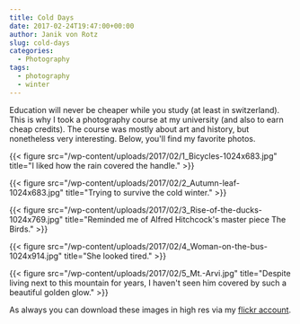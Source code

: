 ```yaml
---
title: Cold Days
date: 2017-02-24T19:47:00+00:00
author: Janik von Rotz
slug: cold-days
categories:
  - Photography
tags:
  - photography
  - winter
---
```

Education will never be cheaper while you study (at least in switzerland). This is why I took a photography course at my university (and also to earn cheap credits). The course was mostly about art and history, but nonetheless very interesting. Below, you'll find my favorite photos.

{{< figure src="/wp-content/uploads/2017/02/1_Bicycles-1024x683.jpg" title="I liked how the rain covered the handle." >}}
<!--more-->
{{< figure src="/wp-content/uploads/2017/02/2_Autumn-leaf-1024x683.jpg" title="Trying to survive the cold winter." >}}

{{< figure src="/wp-content/uploads/2017/02/3_Rise-of-the-ducks-1024x769.jpg" title="Reminded me of Alfred Hitchcock's master piece The Birds." >}}

{{< figure src="/wp-content/uploads/2017/02/4_Woman-on-the-bus-1024x914.jpg" title="She looked tired." >}}

{{< figure src="/wp-content/uploads/2017/02/5_Mt.-Arvi.jpg" title="Despite living next to this mountain for years, I haven't seen him covered by such a beautiful golden glow." >}}

As always you can download these images in high res via my <a href="https://www.flickr.com/photos/janik-von-rotz/">flickr account</a>.